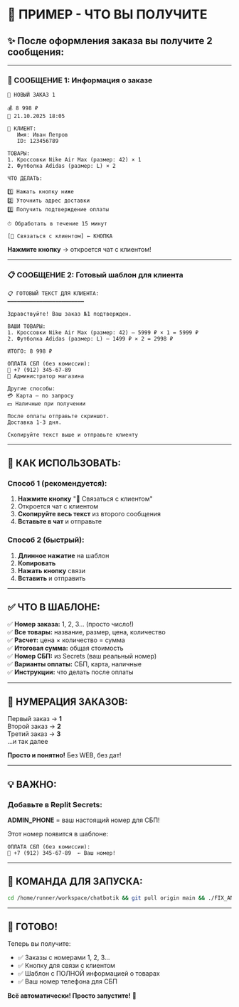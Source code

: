 # 📱 ПРИМЕР - ЧТО ВЫ ПОЛУЧИТЕ

## ✨ После оформления заказа вы получите 2 сообщения:

---

### 📨 СООБЩЕНИЕ 1: Информация о заказе

```
🔔 НОВЫЙ ЗАКАЗ 1

💰 8 998 ₽
📅 21.10.2025 18:05

👤 КЛИЕНТ:
   Имя: Иван Петров
   ID: 123456789

ТОВАРЫ:
1. Кроссовки Nike Air Max (размер: 42) × 1
2. Футболка Adidas (размер: L) × 2

ЧТО ДЕЛАТЬ:

1️⃣ Нажать кнопку ниже
2️⃣ Уточнить адрес доставки
3️⃣ Получить подтверждение оплаты

⏱ Обработать в течение 15 минут

[💬 Связаться с клиентом] ← КНОПКА
```

**Нажмите кнопку** → откроется чат с клиентом!

---

### 📋 СООБЩЕНИЕ 2: Готовый шаблон для клиента

```
📋 ГОТОВЫЙ ТЕКСТ ДЛЯ КЛИЕНТА:
━━━━━━━━━━━━━━━━━━━━━━━━

Здравствуйте! Ваш заказ №1 подтвержден.

ВАШИ ТОВАРЫ:
1. Кроссовки Nike Air Max (размер: 42) — 5999 ₽ × 1 = 5999 ₽
2. Футболка Adidas (размер: L) — 1499 ₽ × 2 = 2998 ₽

ИТОГО: 8 998 ₽

ОПЛАТА СБП (без комиссии):
📱 +7 (912) 345-67-89
👤 Администратор магазина

Другие способы:
💳 Карта — по запросу
💵 Наличные при получении

После оплаты отправьте скриншот.
Доставка 1-3 дня.

Скопируйте текст выше и отправьте клиенту
```

---

## 🎯 КАК ИСПОЛЬЗОВАТЬ:

### Способ 1 (рекомендуется):
1. **Нажмите кнопку** "💬 Связаться с клиентом"
2. Откроется чат с клиентом
3. **Скопируйте весь текст** из второго сообщения
4. **Вставьте в чат** и отправьте

### Способ 2 (быстрый):
1. **Длинное нажатие** на шаблон
2. **Копировать**
3. **Нажать кнопку** связи
4. **Вставить** и отправить

---

## ✅ ЧТО В ШАБЛОНЕ:

✅ **Номер заказа:** 1, 2, 3... (просто число!)  
✅ **Все товары:** название, размер, цена, количество  
✅ **Расчет:** цена × количество = сумма  
✅ **Итоговая сумма:** общая стоимость  
✅ **Номер СБП:** из Secrets (ваш реальный номер)  
✅ **Варианты оплаты:** СБП, карта, наличные  
✅ **Инструкции:** что делать после оплаты  

---

## 🔢 НУМЕРАЦИЯ ЗАКАЗОВ:

Первый заказ → **1**  
Второй заказ → **2**  
Третий заказ → **3**  
...и так далее

**Просто и понятно!** Без WEB, без дат!

---

## 💡 ВАЖНО:

### Добавьте в Replit Secrets:

**ADMIN_PHONE** = ваш настоящий номер для СБП!

Этот номер появится в шаблоне:
```
ОПЛАТА СБП (без комиссии):
📱 +7 (912) 345-67-89  ← Ваш номер!
```

---

## 🚀 КОМАНДА ДЛЯ ЗАПУСКА:

```bash
cd /home/runner/workspace/chatbotik && git pull origin main && ./FIX_AND_RUN.sh
```

---

## 🎉 ГОТОВО!

Теперь вы получите:
- ✅ Заказы с номерами 1, 2, 3...
- ✅ Кнопку для связи с клиентом
- ✅ Шаблон с ПОЛНОЙ информацией о товарах
- ✅ Ваш номер телефона для СБП

**Всё автоматически! Просто запустите!** 🚀

